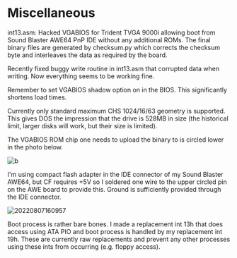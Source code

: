 # Miscellaneous

int13.asm: Hacked VGABIOS for Trident TVGA 9000i allowing boot from Sound Blaster AWE64 PnP IDE without any additional ROMs. The final binary files are generated by checksum.py which corrects the checksum byte and interleaves the data as required by the board.

Recently fixed buggy write routine in int13.asm that corrupted data when writing. Now everything seems to be working fine.

Remember to set VGABIOS shadow option on in the BIOS. This significantly shortens load times.

Currently only standard maximum CHS 1024/16/63 geometry is supported. This gives DOS the impression that the drive is 528MB in size (the historical limit, larger disks will work, but their size is limited).

The VGABIOS ROM chip one needs to upload the binary to is circled lower in the photo below.

![b](https://user-images.githubusercontent.com/42321684/183293270-acaf0e7e-1472-4642-a010-b7a36ed051bb.jpg)

I'm using compact flash adapter in the IDE connector of my Sound Blaster AWE64, but CF requires +5V so I soldered one wire to the upper circled pin on the AWE board to provide this. Ground is sufficiently provided through the IDE connector.

![20220807160957](https://user-images.githubusercontent.com/42321684/183293348-9df50234-928c-420a-9911-57a270743351.jpg)

Boot process is rather bare bones. I made a replacement int 13h that does access using ATA PIO and boot process is handled by my replacement int 19h. These are currently raw replacements and prevent any other processes using these ints from occurring (e.g. floppy access).

